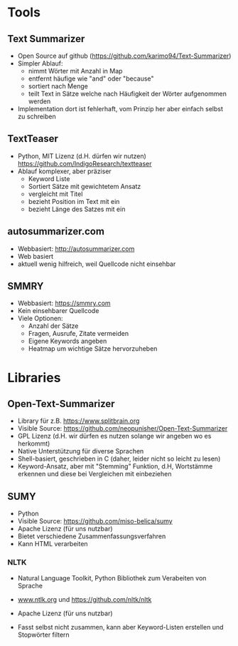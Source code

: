 # Tools



## Text Summarizer

- Open Source auf github (https://github.com/karimo94/Text-Summarizer)
- Simpler Ablauf:
  - nimmt Wörter mit Anzahl in Map
  - entfernt häufige wie "and" oder "because"
  - sortiert nach Menge
  - teilt Text in Sätze welche nach Häufigkeit der Wörter aufgenommen werden
- Implementation dort ist fehlerhaft, vom Prinzip her aber einfach selbst zu schreiben



## TextTeaser

- Python, MIT Lizenz (d.H. dürfen wir nutzen) https://github.com/IndigoResearch/textteaser
- Ablauf komplexer, aber präziser
  - Keyword Liste
  - Sortiert Sätze mit gewichtetem Ansatz
  - vergleicht mit Titel
  - bezieht Position im Text mit ein
  - bezieht Länge des Satzes mit ein



## autosummarizer.com

- Webbasiert: http://autosummarizer.com
- Web basiert
- aktuell wenig hilfreich, weil Quellcode nicht einsehbar



## SMMRY

- Webbasiert: https://smmry.com
- Kein einsehbarer Quellcode
- Viele Optionen:
  - Anzahl der Sätze
  - Fragen, Ausrufe, Zitate vermeiden
  - Eigene Keywords angeben
  - Heatmap um wichtige Sätze hervorzuheben



# Libraries

## Open-Text-Summarizer

- Library für z.B. https://www.splitbrain.org
- Visible Source: https://github.com/neopunisher/Open-Text-Summarizer
- GPL Lizenz (d.H. wir dürfen es nutzen solange wir angeben wo es herkommt)
- Native Unterstützung für diverse Sprachen
- Shell-basiert, geschrieben in C (daher, leider nicht so leicht zu lesen)
- Keyword-Ansatz, aber mit "Stemming" Funktion, d.H, Wortstämme erkennen und diese bei Vergleichen mit einbeziehen



##  SUMY

- Python
- Visible Source: https://github.com/miso-belica/sumy
- Apache Lizenz (für uns nutzbar)
- Bietet verschiedene Zusammenfassungsverfahren
- Kann HTML verarbeiten



### NLTK

- Natural Language Toolkit, Python Bibliothek zum Verabeiten von Sprache

- www.ntlk.org und https://github.com/nltk/nltk

- Apache Lizenz (für uns nutzbar)

- Fasst selbst nicht zusammen, kann aber Keyword-Listen erstellen und Stopwörter filtern

  